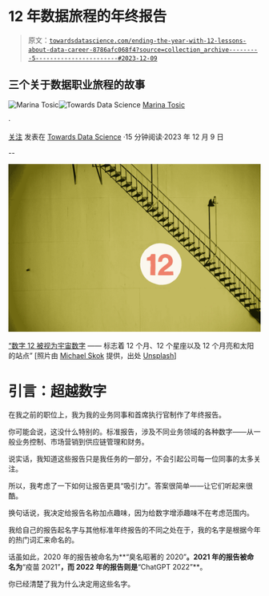 # 12 年数据旅程的年终报告

> 原文：[`towardsdatascience.com/ending-the-year-with-12-lessons-about-data-career-8786afc068f4?source=collection_archive---------5-----------------------#2023-12-09`](https://towardsdatascience.com/ending-the-year-with-12-lessons-about-data-career-8786afc068f4?source=collection_archive---------5-----------------------#2023-12-09)

## 三个关于数据职业旅程的故事

[](https://medium.com/@martosi?source=post_page-----8786afc068f4--------------------------------)![Marina Tosic](https://medium.com/@martosi?source=post_page-----8786afc068f4--------------------------------)[](https://towardsdatascience.com/?source=post_page-----8786afc068f4--------------------------------)![Towards Data Science](https://towardsdatascience.com/?source=post_page-----8786afc068f4--------------------------------) [Marina Tosic](https://medium.com/@martosi?source=post_page-----8786afc068f4--------------------------------)

·

[关注](https://medium.com/m/signin?actionUrl=https%3A%2F%2Fmedium.com%2F_%2Fsubscribe%2Fuser%2Fe40b4f03cd3e&operation=register&redirect=https%3A%2F%2Ftowardsdatascience.com%2Fending-the-year-with-12-lessons-about-data-career-8786afc068f4&user=Marina+Tosic&userId=e40b4f03cd3e&source=post_page-e40b4f03cd3e----8786afc068f4---------------------post_header-----------) 发表在 [Towards Data Science](https://towardsdatascience.com/?source=post_page-----8786afc068f4--------------------------------) ·15 分钟阅读·2023 年 12 月 9 日[](https://medium.com/m/signin?actionUrl=https%3A%2F%2Fmedium.com%2F_%2Fvote%2Ftowards-data-science%2F8786afc068f4&operation=register&redirect=https%3A%2F%2Ftowardsdatascience.com%2Fending-the-year-with-12-lessons-about-data-career-8786afc068f4&user=Marina+Tosic&userId=e40b4f03cd3e&source=-----8786afc068f4---------------------clap_footer-----------)

--

[](https://medium.com/m/signin?actionUrl=https%3A%2F%2Fmedium.com%2F_%2Fbookmark%2Fp%2F8786afc068f4&operation=register&redirect=https%3A%2F%2Ftowardsdatascience.com%2Fending-the-year-with-12-lessons-about-data-career-8786afc068f4&source=-----8786afc068f4---------------------bookmark_footer-----------)![](img/ff0f8d240f4539337de328b84fc54506.png)

[“数字 12 被视为宇宙数字](https://www.britannica.com/science/the-number-twelve) —— 标志着 12 个月、12 个星座以及 12 个月亮和太阳的站点” [照片由 [Michael Skok](https://unsplash.com/@mjskok?utm_source=medium&utm_medium=referral) 提供，出处 [Unsplash](https://unsplash.com/?utm_source=medium&utm_medium=referral)]

# 引言：超越数字

在我之前的职位上，我为我的业务同事和首席执行官制作了年终报告。

你可能会说，这没什么特别的。标准报告，涉及不同业务领域的各种数字——从一般业务控制、市场营销到供应链管理和财务。

说实话，我知道这些报告只是我任务的一部分，不会引起公司每一位同事的太多关注。

所以，我考虑了一下如何让报告更具“吸引力”。答案很简单——让它们听起来很酷。

换句话说，我决定给报告名称加点趣味，因为给数字增添趣味不在考虑范围内。

我给自己的报告起名字与其他标准年终报告的不同之处在于，我的名字是根据今年的热门词汇来命名的。

话虽如此，2020 年的报告被命名为**“臭名昭著的 2020”**。2021 年的报告被命名为**“疫苗 2021”**，而 2022 年的报告则是**“ChatGPT 2022”**。

你已经清楚了我为什么决定用这些名字。
